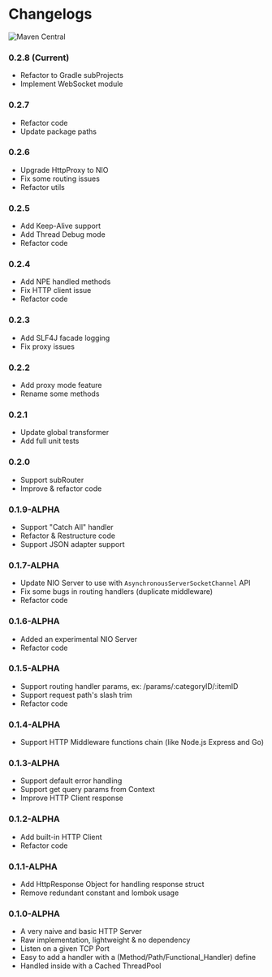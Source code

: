 # Changelogs

![Maven Central](https://img.shields.io/maven-central/v/com.jinyframework/jiny?style=flat-square)

### 0.2.8 (Current)

- Refactor to Gradle subProjects
- Implement WebSocket module

### 0.2.7

- Refactor code
- Update package paths

### 0.2.6

- Upgrade HttpProxy to NIO
- Fix some routing issues
- Refactor utils

### 0.2.5

- Add Keep-Alive support
- Add Thread Debug mode
- Refactor code

### 0.2.4

- Add NPE handled methods
- Fix HTTP client issue
- Refactor code

### 0.2.3

- Add SLF4J facade logging
- Fix proxy issues

### 0.2.2

- Add proxy mode feature
- Rename some methods

### 0.2.1
- Update global transformer
- Add full unit tests

### 0.2.0
- Support subRouter
- Improve & refactor code

### 0.1.9-ALPHA

- Support "Catch All" handler
- Refactor & Restructure code
- Support JSON adapter support

### 0.1.7-ALPHA

- Update NIO Server to use with `AsynchronousServerSocketChannel` API
- Fix some bugs in routing handlers (duplicate middleware)
- Refactor code

### 0.1.6-ALPHA

- Added an experimental NIO Server
- Refactor code

### 0.1.5-ALPHA

- Support routing handler params, ex: /params/:categoryID/:itemID
- Support request path's slash trim
- Refactor code

### 0.1.4-ALPHA

- Support HTTP Middleware functions chain (like Node.js Express and Go)

### 0.1.3-ALPHA

- Support default error handling
- Support get query params from Context
- Improve HTTP Client response

### 0.1.2-ALPHA

- Add built-in HTTP Client
- Refactor code

### 0.1.1-ALPHA

- Add HttpResponse Object for handling response struct
- Remove redundant constant and lombok usage

### 0.1.0-ALPHA

- A very naive and basic HTTP Server
- Raw implementation, lightweight & no dependency
- Listen on a given TCP Port
- Easy to add a handler with a (Method/Path/Functional_Handler) define
- Handled inside with a Cached ThreadPool
